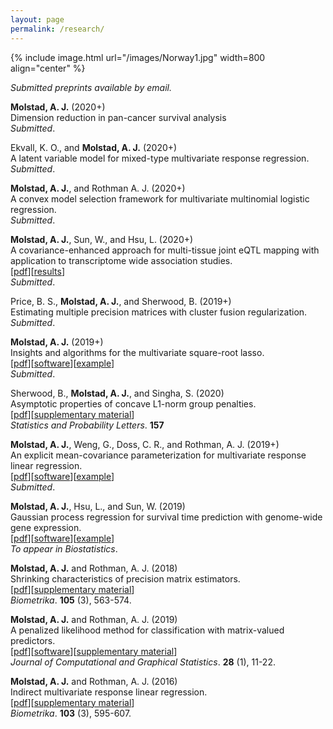 ```yaml
---
layout: page
permalink: /research/
---
```


{% include image.html url="/images/Norway1.jpg" width=800 align="center" %}


*Submitted preprints available by email.*

**Molstad, A. J.** (2020+)<br>
Dimension reduction in pan-cancer survival analysis<br>
*Submitted*. <br>

Ekvall, K. O., and **Molstad, A. J.** (2020+)<br>
A latent variable model for mixed-type multivariate response regression. <br>
*Submitted*.  <br>

**Molstad, A. J.**, and Rothman A. J. (2020+)<br>
A convex model selection framework for multivariate multinomial logistic regression. <br>
*Submitted*.  <br>

**Molstad, A. J.**, Sun, W., and Hsu, L. (2020+)<br>
A covariance-enhanced approach for multi-tissue joint eQTL mapping with application to transcriptome wide association studies. <br>
[[pdf](/docs/MTeQTL_R0.pdf)][[results](https://github.com/ajmolstad/MTeQTLResults)] <br>
*Submitted*.  <br>

Price, B. S., **Molstad, A. J.**, and Sherwood, B. (2019+)<br>
Estimating multiple precision matrices with cluster fusion regularization. <br>
*Submitted*.  <br>

**Molstad, A. J.** (2019+)<br>
Insights and algorithms for the multivariate square-root lasso. <br>
[[pdf](https://arxiv.org/pdf/1909.05041)][[software](https://github.com/ajmolstad/MSRL)][[example](/docs/MSRL_Example.html)] <br>
*Submitted*.  <br>

Sherwood, B., **Molstad, A. J.**, and Singha, S. (2020)<br>
Asymptotic properties of concave L1-norm group penalties.  <br>
[[pdf](https://www.sciencedirect.com/science/article/pii/S0167715219302779)][[supplementary material](https://www.sciencedirect.com/science/article/pii/S0167715219302779#appSB)] <br>
*Statistics and Probability Letters*. **157** <br>

**Molstad, A. J.**, Weng, G., Doss, C. R., and Rothman, A. J. (2019+)<br>
An explicit mean-covariance parameterization for multivariate response linear regression. <br>
[[pdf](https://arxiv.org/pdf/1808.10558.pdf)][[software](https://github.com/ajmolstad/MCMVR)][[example](/docs/MCMVR_Example.html)]<br>
*Submitted*.  <br>

**Molstad, A. J.**, Hsu, L., and Sun, W. (2019) <br>
Gaussian process regression for survival time prediction with genome-wide gene expression. <br>
[[pdf](https://academic.oup.com/biostatistics/advance-article/doi/10.1093/biostatistics/kxz023/5530981)][[software](https://github.com/ajmolstad/SurvGPR)][[example](/docs/SurvGPR_Example.html)]<br> 
*To appear in Biostatistics*.<br>

**Molstad, A. J.** and Rothman, A. J. (2018) <br>
Shrinking characteristics of precision matrix estimators. <br>
[[pdf](https://academic.oup.com/biomet/article/105/3/563/4994725?guestAccessKey=34dcd085-e992-4398-a8f9-a56cb3ac9207)][[supplementary material](https://academic.oup.com/biomet/article/105/3/563/4994725?guestAccessKey=34dcd085-e992-4398-a8f9-a56cb3ac9207#supplementary-data)]<br>
*Biometrika*. **105** (3), 563-574. <br>

**Molstad, A. J.**  and Rothman, A. J. (2019)<br>
A penalized likelihood method for classification with matrix-valued predictors. <br>
[[pdf](https://www.tandfonline.com/doi/full/10.1080/10618600.2018.1476249)][[software](https://github.com/ajmolstad/MatrixLDA)][[supplementary material](https://www.tandfonline.com/doi/suppl/10.1080/10618600.2018.1476249?scroll=top)] <br>
*Journal of Computational and Graphical Statistics*. **28** (1), 11-22. <br>

**Molstad, A. J.** and Rothman, A. J. (2016) <br>
Indirect multivariate response linear regression. <br>
[[pdf](https://academic.oup.com/biomet/article-abstract/103/3/595/1744444/Indirect-multivariate-response-linear-regression?redirectedFrom=fulltext)][[supplementary material](https://academic.oup.com/biomet/article/103/3/595/1744444#supplementary-data)]<br>
*Biometrika*. **103** (3), 595-607.<br>
